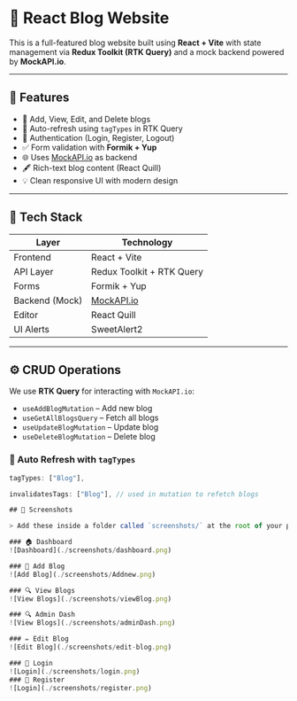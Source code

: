# 🚀 React Blog Website

This is a full-featured blog website built using **React + Vite** with state management via **Redux Toolkit (RTK Query)** and a mock backend powered by **MockAPI.io**.

---

## 🌟 Features

- 📝 Add, View, Edit, and Delete blogs
- 🔄 Auto-refresh using `tagTypes` in RTK Query
- 🔐 Authentication (Login, Register, Logout)
- ✅ Form validation with **Formik + Yup**
- 🌐 Uses [MockAPI.io](https://mockapi.io) as backend
- 🖋️ Rich-text blog content (React Quill)
- 💡 Clean responsive UI with modern design

---

## 🔧 Tech Stack

| Layer          | Technology                |
| -------------- | ------------------------- |
| Frontend       | React + Vite              |
| API Layer      | Redux Toolkit + RTK Query |
| Forms          | Formik + Yup              |
| Backend (Mock) | [MockAPI.io](https://mockapi.io) |
| Editor         | React Quill               |
| UI Alerts      | SweetAlert2               |

---

## ⚙️ CRUD Operations

We use **RTK Query** for interacting with `MockAPI.io`:

- `useAddBlogMutation` – Add new blog
- `useGetAllBlogsQuery` – Fetch all blogs
- `useUpdateBlogMutation` – Update blog
- `useDeleteBlogMutation` – Delete blog

### 🔄 Auto Refresh with `tagTypes`

```js
tagTypes: ["Blog"],

invalidatesTags: ["Blog"], // used in mutation to refetch blogs

## 📸 Screenshots

> Add these inside a folder called `screenshots/` at the root of your project.

### 🏠 Dashboard
![Dashboard](./screenshots/dashboard.png)

### 📝 Add Blog
![Add Blog](./screenshots/Addnew.png)

### 🔍 View Blogs
![View Blogs](./screenshots/viewBlog.png)

### 🔍 Admin Dash
![View Blogs](./screenshots/adminDash.png)

### ✏️ Edit Blog
![Edit Blog](./screenshots/edit-blog.png)

### 🔐 Login
![Login](./screenshots/login.png)
### 🔐 Register
![Login](./screenshots/register.png)


